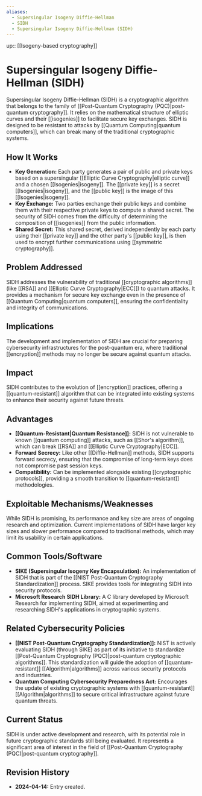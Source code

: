 ```yaml
---
aliases:
  - Supersingular Isogeny Diffie-Hellman
  - SIDH
  - Supersingular Isogeny Diffie-Hellman (SIDH)
---
```

up:: [[Isogeny-based cryptography]]
# Supersingular Isogeny Diffie-Hellman (SIDH)

Supersingular Isogeny Diffie-Hellman (SIDH) is a cryptographic algorithm that belongs to the family of [[Post-Quantum Cryptography (PQC)|post-quantum cryptography]]. It relies on the mathematical structure of elliptic curves and their [[isogenies]] to facilitate secure key exchanges. SIDH is designed to be resistant to attacks by [[Quantum Computing|quantum computers]], which can break many of the traditional cryptographic systems.

## How It Works

- **Key Generation:** Each party generates a pair of public and private keys based on a supersingular [[Elliptic Curve Cryptography|elliptic curve]] and a chosen [[Isogenies|isogeny]]. The [[private key]] is a secret [[Isogenies|isogeny]], and the [[public key]] is the image of this [[Isogenies|isogeny]].
- **Key Exchange:** Two parties exchange their public keys and combine them with their respective private keys to compute a shared secret. The security of SIDH comes from the difficulty of determining the composition of [[isogenies]] from the public information.
- **Shared Secret:** This shared secret, derived independently by each party using their [[private key]] and the other party's [[public key]], is then used to encrypt further communications using [[symmetric cryptography]].

## Problem Addressed

SIDH addresses the vulnerability of traditional [[cryptographic algorithms]] (like [[RSA]] and [[Elliptic Curve Cryptography|ECC]]) to quantum attacks. It provides a mechanism for secure key exchange even in the presence of [[Quantum Computing|quantum computers]], ensuring the confidentiality and integrity of communications.

## Implications

The development and implementation of SIDH are crucial for preparing cybersecurity infrastructures for the post-quantum era, where traditional [[encryption]] methods may no longer be secure against quantum attacks.

## Impact

SIDH contributes to the evolution of [[encryption]] practices, offering a [[quantum-resistant]] algorithm that can be integrated into existing systems to enhance their security against future threats.

## Advantages

- **[[Quantum-Resistant|Quantum Resistance]]:** SIDH is not vulnerable to known [[quantum computing]] attacks, such as [[Shor's algorithm]], which can break [[RSA]] and [[Elliptic Curve Cryptography|ECC]].
- **Forward Secrecy:** Like other [[Diffie-Hellman]] methods, SIDH supports forward secrecy, ensuring that the compromise of long-term keys does not compromise past session keys.
- **Compatibility:** Can be implemented alongside existing [[cryptographic protocols]], providing a smooth transition to [[quantum-resistant]] methodologies.

## Exploitable Mechanisms/Weaknesses

While SIDH is promising, its performance and key size are areas of ongoing research and optimization. Current implementations of SIDH have larger key sizes and slower performance compared to traditional methods, which may limit its usability in certain applications.

## Common Tools/Software

- **SIKE (Supersingular Isogeny Key Encapsulation):** An implementation of SIDH that is part of the [[NIST Post-Quantum Cryptography Standardization]] process. SIKE provides tools for integrating SIDH into security protocols.
- **Microsoft Research SIDH Library:** A C library developed by Microsoft Research for implementing SIDH, aimed at experimenting and researching SIDH's applications in cryptographic systems.

## Related Cybersecurity Policies

- **[[NIST Post-Quantum Cryptography Standardization]]:** NIST is actively evaluating SIDH (through SIKE) as part of its initiative to standardize [[Post-Quantum Cryptography (PQC)|post-quantum cryptographic algorithms]]. This standardization will guide the adoption of [[quantum-resistant]] [[Algorithm|algorithms]] across various security protocols and industries.
- **Quantum Computing Cybersecurity Preparedness Act:** Encourages the update of existing cryptographic systems with [[quantum-resistant]] [[Algorithm|algorithms]] to secure critical infrastructure against future quantum threats.

## Current Status

SIDH is under active development and research, with its potential role in future cryptographic standards still being evaluated. It represents a significant area of interest in the field of [[Post-Quantum Cryptography (PQC)|post-quantum cryptography]].

## Revision History

- **2024-04-14:** Entry created.